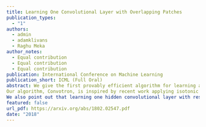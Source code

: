 ```yaml
---
title: Learning One Convolutional Layer with Overlapping Patches
publication_types:
  - "1"
authors:
  - admin
  - adamklivans
  - Raghu Meka
author_notes:
  - Equal contribution
  - Equal contribution
  - Equal contribution
publication: International Conference on Machine Learning
publication_short: ICML (Full Oral)
abstract: We give the first provably efficient algorithm for learning a one hidden layer convolutional network with respect to a general class of (potentially overlapping) patches. Additionally, our algorithm requires only mild conditions on the underlying distribution. We prove that our framework captures commonly used schemes from computer vision, including one-dimensional and two-dimensional patch and stride convolutions.
Our algorithm, Convotron, is inspired by recent work applying isotonic regression to learning neural networks. Convotron uses a simple, iterative update rule that is stochastic in nature and tolerant to noise (requires only that the conditional mean function is a one layer convolutional network, as opposed to the realizable setting). In contrast to gradient descent, Convotron requires no special initialization or learning-rate tuning to converge to the global optimum.
We also point out that learning one hidden convolutional layer with respect to a Gaussian distribution and just one disjoint patch P (the other patches may be arbitrary) is easy in the following sense\: Convotron can efficiently recover the hidden weight vector by updating only in the direction of P.
featured: false
url_pdf: https://arxiv.org/abs/1802.02547.pdf
date: "2018"
---
```

